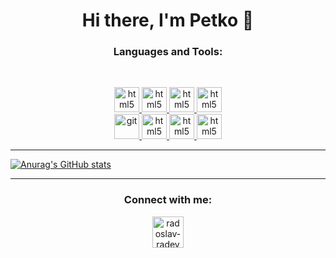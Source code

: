 <h1 align="center">Hi there, I'm Petko 👋</h1> 

<!-- LANGUAGE_AND_TOOLS-LIST:START -->
<h3 align="center">Languages and Tools:</h3>
<br>
<p align="center">
        <a href="https://learn.microsoft.com/en-us/dotnet/csharp/" target="_blank">
            <img src="https://cdn.jsdelivr.net/gh/devicons/devicon/icons/csharp/csharp-original.svg"
                alt="html5" width="40" height="40" />
        </a>
        <a href="https://learn.microsoft.com/en-us/sql/?view=sql-server-ver16" target="_blank">
            <img src="https://cdn-icons-png.flaticon.com/512/4248/4248443.png"
                alt="html5" width="40" height="40" />
        </a>
        <a href="https://docs.oracle.com/en/java/" target="_blank">
            <img src="https://cdn.jsdelivr.net/gh/devicons/devicon/icons/java/java-original.svg"
                alt="html5" width="40" height="40" />
        </a>
        <a href="https://docs.docker.com/" target="_blank">
            <img src="https://cdn.jsdelivr.net/gh/devicons/devicon/icons/docker/docker-original-wordmark.svg"
                alt="html5" width="40" height="40" />
        </a>
        <br />
        <a href="https://git-scm.com/" target="_blank">
            <img src="https://www.vectorlogo.zone/logos/git-scm/git-scm-icon.svg" alt="git" width="40" height="40" />
        </a>
        <a href="https://docs.spring.io/spring-framework/docs/current/reference/html/" target="_blank">
            <img src="https://cdn.jsdelivr.net/gh/devicons/devicon/icons/spring/spring-original.svg" 
            alt="html5" width="40" height="40"/>
        </a>
        <a href="https://kubernetes.io/docs/home/" target="_blank">
            <img src="https://cdn.jsdelivr.net/gh/devicons/devicon/icons/kubernetes/kubernetes-plain-wordmark.svg" 
            alt="html5" width="40" height="40"/>
        </a>
        <a href="https://kafka.apache.org/documentation/" target="_blank">
            <img src="https://cdn.jsdelivr.net/gh/devicons/devicon/icons/apachekafka/apachekafka-original-wordmark.svg" 
            alt="html5" width="40" height="40"/>
        </a>
</p>
<!-- LANGUAGE_AND_TOOLS-LIST:END -->
  
<hr />


<!-- GITHUB-STATS-POST-LIST:START -->
[![Anurag's GitHub stats](https://github-readme-stats.vercel.app/api?username=PetkoLuyts)](https://github.com/anuraghazra/github-readme-stats)
<!-- GITHUB-STATS-POST-LIST:END -->

<hr />

<!-- CONNECT-WITH-ME-POST-LIST:START -->
<h3 align="center">Connect with me:</h3>
<p align="center">
  <a href="https://www.linkedin.com/in/petko-lyutskanov-a3723b231/" target="blank"><img align="center" src="https://img.icons8.com/color/344/linkedin-circled--v1.png" alt="radoslav-radev" color="white" height="50" width="50" /></a>
</p>
<!-- CONNECT-WITH-ME-POST-LIST:END -->
